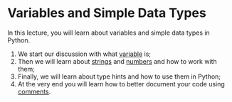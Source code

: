 # Variables and Simple Data Types

In this lecture, you will learn about variables and simple data types in Python.

1. We start our discussion with what [variable](./variables.md) is;
2. Then we will learn about [strings](./strings.md) and [numbers](./numbers.md) and how to work with them;
3. Finally, we will learn about type hints and how to use them in Python;
4. At the very end you will learn how to better document your code using [comments](./comments.md).
